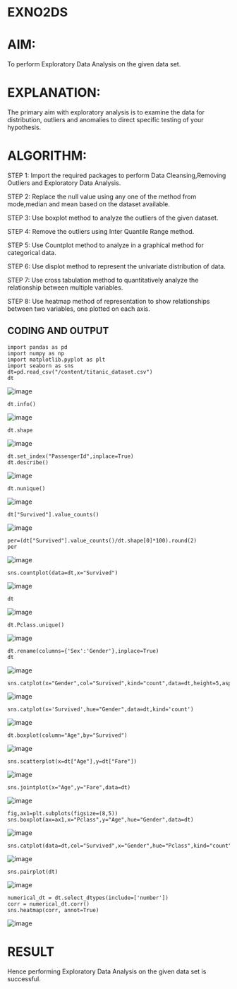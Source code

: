 # EXNO2DS

# AIM:
To perform Exploratory Data Analysis on the given data set.
      
# EXPLANATION:
  The primary aim with exploratory analysis is to examine the data for distribution, outliers and anomalies to direct specific testing of your hypothesis.
  
# ALGORITHM:
STEP 1: Import the required packages to perform Data Cleansing,Removing Outliers and Exploratory Data Analysis.

STEP 2: Replace the null value using any one of the method from mode,median and mean based on the dataset available.

STEP 3: Use boxplot method to analyze the outliers of the given dataset.

STEP 4: Remove the outliers using Inter Quantile Range method.

STEP 5: Use Countplot method to analyze in a graphical method for categorical data.

STEP 6: Use displot method to represent the univariate distribution of data.

STEP 7: Use cross tabulation method to quantitatively analyze the relationship between multiple variables.

STEP 8: Use heatmap method of representation to show relationships between two variables, one plotted on each axis.

## CODING AND OUTPUT
```
import pandas as pd
import numpy as np
import matplotlib.pyplot as plt
import seaborn as sns
dt=pd.read_csv("/content/titanic_dataset.csv")
dt
```
![image](https://github.com/user-attachments/assets/5ca73010-d59d-4e33-8bc7-5aef005e38b3)
```
dt.info()
```
![image](https://github.com/user-attachments/assets/bbc45060-b270-4a80-b014-88c73e168aad)
```
dt.shape
```
![image](https://github.com/user-attachments/assets/c651853d-e147-4607-b29d-e9fe0fffb6c5)
```
dt.set_index("PassengerId",inplace=True)
dt.describe()
```
![image](https://github.com/user-attachments/assets/4703dd66-9e80-4982-a1aa-3aafb98030ba)
```
dt.nunique()
```
![image](https://github.com/user-attachments/assets/9253a3b8-ed51-4a06-9433-a85771ed4154)
```
dt["Survived"].value_counts()
```
![image](https://github.com/user-attachments/assets/c9fd0b14-caa7-4adb-af4c-862dc7af7c50)
```
per=(dt["Survived"].value_counts()/dt.shape[0]*100).round(2)
per
```
![image](https://github.com/user-attachments/assets/9fbf8a30-31a2-4c25-9af8-ac56c73f77a5)
```
sns.countplot(data=dt,x="Survived")
```
![image](https://github.com/user-attachments/assets/3650837d-11d6-4f13-ac27-62a92256da8c)
```
dt
```
![image](https://github.com/user-attachments/assets/41ad1bd3-22cf-4fb5-959a-744238a3c769)
```
dt.Pclass.unique()
```
![image](https://github.com/user-attachments/assets/96da2388-4454-4c22-9c2a-fe04e9a2f504)
```
dt.rename(columns={'Sex':'Gender'},inplace=True)
dt
```
![image](https://github.com/user-attachments/assets/a370ad8a-9594-4a9b-991f-9db20ae5f83c)
```
sns.catplot(x="Gender",col="Survived",kind="count",data=dt,height=5,aspect=.7)
```
![image](https://github.com/user-attachments/assets/c2f10fcd-256d-42c3-b1ec-2a3d3ee7b484)
```
sns.catplot(x='Survived',hue="Gender",data=dt,kind='count')
```
![image](https://github.com/user-attachments/assets/406277ae-7971-4b7d-b2f0-9539c98c7254)
```
dt.boxplot(column="Age",by="Survived")
```
![image](https://github.com/user-attachments/assets/b3aa893f-0585-47fe-bd65-238176174d9d)
```
sns.scatterplot(x=dt["Age"],y=dt["Fare"])
```
![image](https://github.com/user-attachments/assets/ec429ad1-a2d1-4f61-83c2-ea7099938d00)
```
sns.jointplot(x="Age",y="Fare",data=dt)
```
![image](https://github.com/user-attachments/assets/c8992be8-5065-41e6-8346-8ce4d8b110f6)
```
fig,ax1=plt.subplots(figsize=(8,5))
sns.boxplot(ax=ax1,x="Pclass",y="Age",hue="Gender",data=dt)
```
![image](https://github.com/user-attachments/assets/4a67f5a8-8343-443f-bb84-854c8f4a0551)
```
sns.catplot(data=dt,col="Survived",x="Gender",hue="Pclass",kind="count")
```
![image](https://github.com/user-attachments/assets/f7094191-aa39-4edf-ac53-32277fb5a35a)
```
sns.pairplot(dt)
```
![image](https://github.com/user-attachments/assets/7d0aa600-650d-42ab-915e-aad6e34e908d)
```
numerical_dt = dt.select_dtypes(include=['number'])
corr = numerical_dt.corr()
sns.heatmap(corr, annot=True)
```
![image](https://github.com/user-attachments/assets/3c668463-b980-4dc9-852c-4d6593a88284)


# RESULT
Hence performing Exploratory Data Analysis on the given data set is successful.
        
